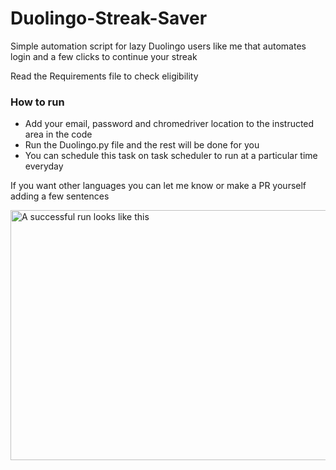 # Duolingo-Streak-Saver
Simple automation script for lazy Duolingo users like me that automates login and a few clicks to continue your streak<br>

Read the Requirements file to check eligibility<br>

### How to run

- Add your email, password and chromedriver location to the instructed area in the code<br>
- Run the Duolingo.py file and the rest will be done for you<br>
- You can schedule this task on task scheduler to run at a particular time everyday <br>

If you want other languages you can let me know or make a PR yourself adding a few sentences

<img src="https://github.com/revlis975/Duolingo-Streak-Saver/blob/master/Web-bot-working.gif" alt="A successful run looks like this" width="750" height="400">
